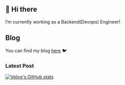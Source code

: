 ## 👋 Hi there 

I’m currently working as a Backend(Devops) Engineer!

## Blog
You can find my blog [here](https://velog.io/@koo8624) 🐦

### Latest Post
[![Velog's GitHub stats](https://velog-readme-stats.vercel.app/api?name=koo8624)](https://velog.io/@koo8624)

<!-- [![BlueWhaleKo's github stats](https://github-readme-stats.vercel.app/api?username=BlueWhaleKo)](https://github.com/anuraghazra/github-readme-stats)
 -->

<!--
**BlueWhaleKo/BlueWhaleKo** is a ✨ _special_ ✨ repository because its `README.md` (this file) appears on your GitHub profile.

Here are some ideas to get you started:

- 🔭 I’m currently working on ...
- 🌱 I’m currently learning ...
- 👯 I’m looking to collaborate on ...
- 🤔 I’m looking for help with ...
- 💬 Ask me about ...
- 📫 How to reach me: ...
- 😄 Pronouns: ...
- ⚡ Fun fact: ...
-->
